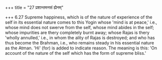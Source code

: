 +++
title = "27 प्रशान्तमनसं ह्येनम्"

+++
6.27 Supreme happiness, which is of the nature of experience of the self
in its essential nature comes to this Yogin whose 'mind is at peace,'
i.e., whose mind does not swerve from the self, whose mind abides in the
self; whose impurities are thery completely burnt away; whose Rajas is
thery 'wholly annulled,' i.e., in whom the ality of Rajas is destroyed;
and who has thus become the Brahman, i.e., who remains steady in his
essential nature as the Atman. 'Hi' (for) is added to indicate reason.
The meaning is this: 'On account of the nature of the self which has the
form of supreme bliss.'
